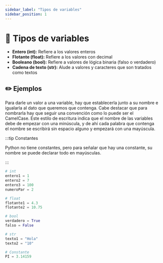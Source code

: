```yaml
---
sidebar_label: "Tipos de variables"
sidebar_position: 1
---
```


# 📎 Tipos de variables

- **Entero (int):** Refiere a los valores enteros
- **Flotante (float):** Refiere a los valores con decimal
- **Booleano (bool):** Refiere a valores de lógica binaria (falso o verdadero)
- **Cadena de texto (str):** Alude a valores y caracteres que son tratados como textos

## ✏️ Ejemplos
Para darle un valor a una variable, hay que establecerla junto a su nombre e igualarla al dato que queremos que contenga. Cabe destacar que para nombrarla hay que seguir una convención como lo puede ser el CamelCase. Este estilo de escritura indica que el nombre de las variables debe de empezar con una minúscula, y de ahí cada palabra que contenga el nombre se escribirá sin espacio alguno y empezará con una mayúscula.

:::tip Constantes

Python no tiene constantes, pero para señalar que hay una constante, su nombre se puede declarar todo en mayúsculas.

:::

```python title="Ejemplos de los tipos de constantes"
# int
entero1 = 1
entero2 = 7
entero3 = 100
numeroPar = 2

# float
flotante1 = 4.3
flotante2 = 10.75

# bool
verdadero = True
falso = False

# str
texto1 = "Hola"
texto2 = "10"

# Constante
PI = 3.14159
```
